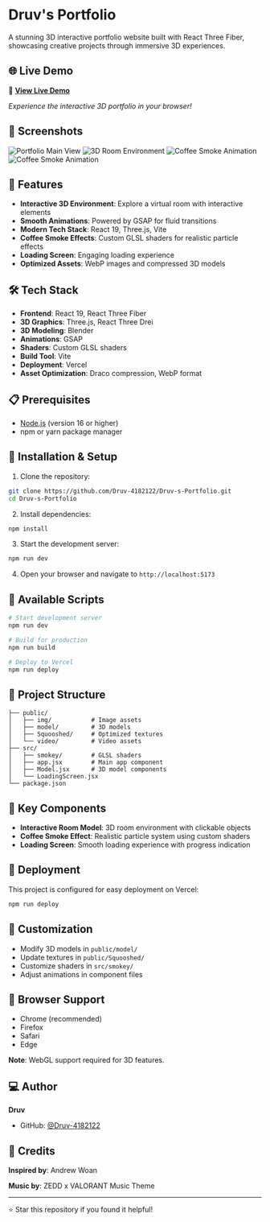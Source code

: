 # Druv's Portfolio

A stunning 3D interactive portfolio website built with React Three Fiber, showcasing creative projects through immersive 3D experiences.

## 🌐 Live Demo

🚀 **[View Live Demo](https://druv-nagpal.vercel.app/)**

*Experience the interactive 3D portfolio in your browser!*

## 📸 Screenshots

![Portfolio Main View](public/img/ss1.png)
![3D Room Environment](public/img/ss2.png)
![Coffee Smoke Animation](public/img/ss3.png)
![Coffee Smoke Animation](public/img/ss4.png)

## 🚀 Features

- **Interactive 3D Environment**: Explore a virtual room with interactive elements
- **Smooth Animations**: Powered by GSAP for fluid transitions
- **Modern Tech Stack**: React 19, Three.js, Vite
- **Coffee Smoke Effects**: Custom GLSL shaders for realistic particle effects
- **Loading Screen**: Engaging loading experience
- **Optimized Assets**: WebP images and compressed 3D models

## 🛠️ Tech Stack

- **Frontend**: React 19, React Three Fiber
- **3D Graphics**: Three.js, React Three Drei
- **3D Modeling**: Blender
- **Animations**: GSAP
- **Shaders**: Custom GLSL shaders
- **Build Tool**: Vite
- **Deployment**: Vercel
- **Asset Optimization**: Draco compression, WebP format

## 📋 Prerequisites

- [Node.js](https://nodejs.org/en/download/) (version 16 or higher)
- npm or yarn package manager

## 🚀 Installation & Setup

1. Clone the repository:
```bash
git clone https://github.com/Druv-4182122/Druv-s-Portfolio.git
cd Druv-s-Portfolio
```

2. Install dependencies:
```bash
npm install
```

3. Start the development server:
```bash
npm run dev
```

4. Open your browser and navigate to `http://localhost:5173`

## 📜 Available Scripts

```bash
# Start development server
npm run dev

# Build for production
npm run build

# Deploy to Vercel
npm run deploy
```

## 🎯 Project Structure

```
├── public/
│   ├── img/           # Image assets
│   ├── model/         # 3D models
│   ├── Squooshed/     # Optimized textures
│   └── video/         # Video assets
├── src/
│   ├── smokey/        # GLSL shaders
│   ├── app.jsx        # Main app component
│   ├── Model.jsx      # 3D model components
│   └── LoadingScreen.jsx
└── package.json
```

## 🌟 Key Components

- **Interactive Room Model**: 3D room environment with clickable objects
- **Coffee Smoke Effect**: Realistic particle system using custom shaders
- **Loading Screen**: Smooth loading experience with progress indication

## 🚀 Deployment

This project is configured for easy deployment on Vercel:

```bash
npm run deploy
```

## 🎨 Customization

- Modify 3D models in `public/model/`
- Update textures in `public/Squooshed/`
- Customize shaders in `src/smokey/`
- Adjust animations in component files

## 📱 Browser Support

- Chrome (recommended)
- Firefox
- Safari
- Edge

**Note**: WebGL support required for 3D features.

## ‍💻 Author

**Druv**
- GitHub: [@Druv-4182122](https://github.com/Druv-4182122)

## 🎵 Credits

**Inspired by**: Andrew Woan

**Music by**: ZEDD x VALORANT Music Theme

---

⭐ Star this repository if you found it helpful!

